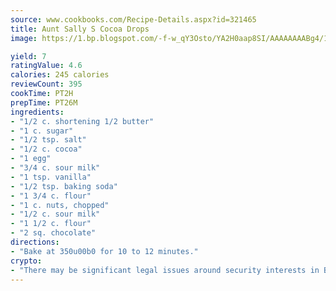 ```yaml
---
source: www.cookbooks.com/Recipe-Details.aspx?id=321465
title: Aunt Sally S Cocoa Drops
image: https://1.bp.blogspot.com/-f-w_qY3Osto/YA2H0aap8SI/AAAAAAAABg4/17myAO5s9b8JksYvWDXpYkaDlcY0g6k_gCLcBGAsYHQ/s296/3.png

yield: 7
ratingValue: 4.6
calories: 245 calories
reviewCount: 395
cookTime: PT2H
prepTime: PT26M
ingredients:
- "1/2 c. shortening 1/2 butter"
- "1 c. sugar"
- "1/2 tsp. salt"
- "1/2 c. cocoa"
- "1 egg"
- "3/4 c. sour milk"
- "1 tsp. vanilla"
- "1/2 tsp. baking soda"
- "1 3/4 c. flour"
- "1 c. nuts, chopped"
- "1/2 c. sour milk"
- "1 1/2 c. flour"
- "2 sq. chocolate"
directions:
- "Bake at 350u00b0 for 10 to 12 minutes."
crypto:
- "There may be significant legal issues around security interests in Bitcoin."
---
```

